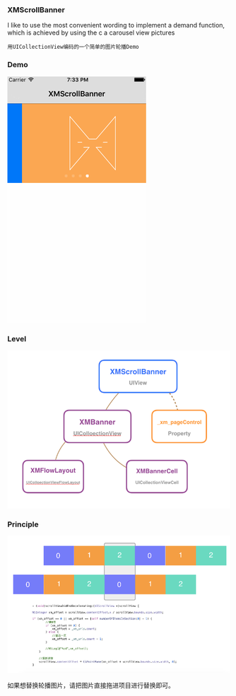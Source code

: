 ### XMScrollBanner

I like to use the most convenient wording to implement a demand function, which is achieved by using the c a carousel view pictures

```
用UICollectionView编码的一个简单的图片轮播Demo

```


### Demo

![gif](https://github.com/xmcoder/XMScroll/blob/master/gif.gif)



### Level

![level](https://github.com/xmcoder/XMScroll/blob/master/class.png)


### Principle

![principle](https://github.com/xmcoder/XMScroll/blob/master/scroll.png)


如果想替换轮播图片，请把图片直接拖进项目进行替换即可。
